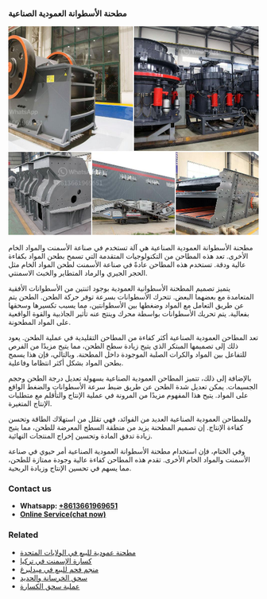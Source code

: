 <h3>مطحنة الأسطوانة العمودية الصناعية</h3><img src='1701854001.jpg' alt=''><p>مطحنة الأسطوانة العمودية الصناعية هي آلة تستخدم في صناعة الأسمنت والمواد الخام الأخرى. تعد هذه المطاحن من التكنولوجيات المتقدمة التي تسمح بطحن المواد بكفاءة عالية ودقة. تستخدم هذه المطاحن عادةً في صناعة الأسمنت لطحن المواد الخام مثل الحجر الجيري والرماد المتطاير والخبث الاسمنتي.</p><p>يتميز تصميم المطحنة الأسطوانية العمودية بوجود اثنتين من الأسطوانات الأفقية المتعامدة مع بعضهما البعض. تتحرك الأسطوانات بسرعة توفر حركة الطحن. الطحن يتم عن طريق التعامل مع المواد وضغطها بين الأسطوانتين، مما يسبب تكسيرها وسحقها بفعالية. يتم تحريك الأسطوانات بواسطة محرك وينتج عنه تأثير الجاذبية والقوة الواقعية على المواد المطحونة.</p><p>تعد المطاحن العمودية الصناعية أكثر كفاءة من المطاحن التقليدية في عملية الطحن. يعود ذلك إلى تصميمها المبتكر الذي يتيح زيادة سطح الطحن، مما يتيح مزيدًا من الفرص للتفاعل بين المواد والكرات الصلبة الموجودة داخل المطحنة. وبالتالي، فإن هذا يسمح بطحن المواد بشكل أكثر انتظاما وفاعلية.</p><p>بالإضافة إلى ذلك، تتميز المطاحن العمودية الصناعية بسهولة تعديل درجة الطحن وحجم الجسيمات. يمكن تعديل شدة الطحن عن طريق ضبط سرعة الأسطوانات والضغط الواقع على المواد. يتيح هذا المفهوم مزيدًا من المرونة في عملية الإنتاج والتأقلم مع متطلبات الإنتاج المتغيرة.</p><p>وللمطاحن العمودية الصناعية العديد من الفوائد، فهي تقلل من استهلاك الطاقة وتحسن كفاءة الإنتاج. إن تصميم المطحنة يزيد من منطقة السطح المعرضة للطحن، مما يتيح زيادة تدفق المادة وتحسين إخراج المنتجات النهائية.</p><p>وفي الختام، فإن استخدام مطحنة الأسطوانة العمودية الصناعية أمر حيوي في صناعة الأسمنت والمواد الخام الأخرى. تقدم هذه المطاحن كفاءة عالية وجودة ممتازة للطحن، مما يسهم في تحسين الإنتاج وزيادة الربحية.</p><h3>Contact us</h3><ul><li><strong>Whatsapp:&nbsp;<a href="https://wa.me/8613661969651">+8613661969651</a></strong></li><li><a href="https://swt.shibang-china.com/?git&amp;zhl&amp;مطحنة الأسطوانة العمودية الصناعية"><strong>Online Service(chat now)</strong></a></li></ul><h3>Related</h3><ul><li><a href='مطحنة عمودية للبيع في الولايات المتحدة.md'>مطحنة عمودية للبيع في الولايات المتحدة</a></li><li><a href='كسارة الإسمنت في تركيا.md'>كسارة الإسمنت في تركيا</a></li><li><a href='منجم فحم للبيع في ميدلبرغ.md'>منجم فحم للبيع في ميدلبرغ</a></li><li><a href='سحق الخرسانة والحديد.md'>سحق الخرسانة والحديد</a></li><li><a href='عملية سحق الكسارة.md'>عملية سحق الكسارة</a></li></ul>